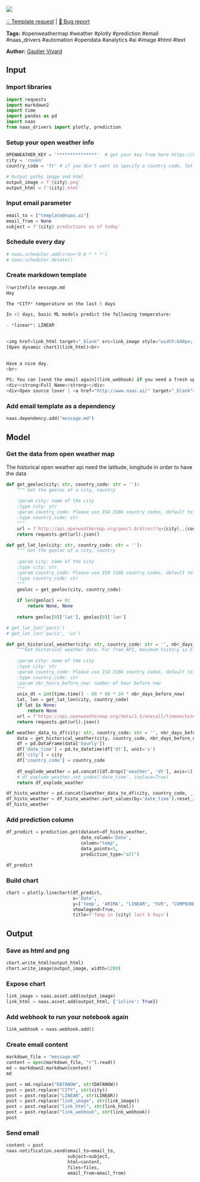 <a href="https://app.naas.ai/user-redirect/naas/downloader?url=https://raw.githubusercontent.com/jupyter-naas/awesome-notebooks/master/OpenWeatherMap/OpenWeatherMap_Send_daily_email_with_predictions.ipynb" target="_parent"><img src="https://naasai-public.s3.eu-west-3.amazonaws.com/open_in_naas.svg"/></a><br><br><a href="https://github.com/jupyter-naas/awesome-notebooks/issues/new?assignees=&labels=&template=template-request.md&title=Tool+-+Action+of+the+notebook+">💡 Template request</a> | <a href="https://github.com/jupyter-naas/awesome-notebooks/issues/new?assignees=&labels=&template=bug_report.md&title=OpenWeatherMap+-+Send+daily+email+with+predictions:+Error+short+description">🚨 Bug report</a>

**Tags:** #openweathermap #weather #plotly #prediction #email #naas_drivers #automation #opendata #analytics #ai #image #html #text

**Author:** [Gautier Vivard](https://www.linkedin.com/in/gautier-vivard-1811b877/)

## Input

### Import libraries


```python
import requests
import markdown2
import time
import pandas as pd
import naas
from naas_drivers import plotly, prediction
```

### Setup your open weather info


```python
OPENWEATHER_KEY = '***************'  # get your key from here https://home.openweathermap.org/api_keys (it takes couples of minutes)
city = 'rouen'
country_code = 'fr' # if you don't want to specify a country code, let ''
```


```python
# Output paths image and html
output_image = f'{city}.png'
output_html = f'{city}.html'
```

### Input email parameter


```python
email_to = ["template@naas.ai"]
email_from = None
subject = f'{city} predictions as of today'
```

### Schedule every day


```python
# naas.scheduler.add(cron='0 8 * * *')
# naas.scheduler.delete()
```

### Create markdown template


```python
%%writefile message.md
Hey

The *CITY* temperature on the last 5 days

In +2 days, basic ML models predict the following temperature: 

- *linear*: LINEAR

    
<img href=link_html target="_blank" src=link_image style="width:640px; height:360px;" /><br>
[Open dynamic chart](link_html)<br>

    
Have a nice day.
<br>

PS: You can [send the email again](link_webhook) if you need a fresh update.<br>
<div><strong>Full Name</strong></div>
<div>Open source lover | <a href="http://www.naas.ai/" target="_blank">Naas</a></div>
```

### Add email template as a dependency 


```python
naas.dependency.add("message.md")
```

## Model

### Get the data from open weather map

The historical open weather api need the latitude, longitude in order to have the data


```python
def get_geoloc(city: str, country_code: str = ''):
    """ Get the geoloc of a city, country
    
    :param city: name of the city
    :type city: str
    :param country_code: Please use ISO 3166 country codes, default to ''
    :type country_code: str
    """
    url = f'http://api.openweathermap.org/geo/1.0/direct?q={city},,{country_code}&appid={OPENWEATHER_KEY}'
    return requests.get(url).json()

def get_lat_lon(city: str, country_code: str = ''):
    """ Get the geoloc of a city, country
    
    :param city: name of the city
    :type city: str
    :param country_code: Please use ISO 3166 country codes, default to ''
    :type country_code: str
    """
    geoloc = get_geoloc(city, country_code)
    
    if len(geoloc) == 0:
        return None, None
    
    return geoloc[0]['lat'], geoloc[0]['lon']

# get_lat_lon('paris')
# get_lat_lon('paris', 'us')
```


```python
def get_historical_weather(city: str, country_code: str = '', nbr_days_before_now: int = 0):
    """Get historical weather data. For free API, maximum history is 5 days before now
    
    :param city: name of the city
    :type city: str
    :param country_code: Please use ISO 3166 country codes, default to ''
    :type country_code: str 
    :param nbr_hours_before_now: number of hour before now
    """
    unix_dt = int(time.time() - 60 * 60 * 24 * nbr_days_before_now)
    lat, lon = get_lat_lon(city, country_code)
    if lat is None:
        return None
    url = f'https://api.openweathermap.org/data/2.5/onecall/timemachine?lat={lat}&lon={lon}&dt={unix_dt}&appid={OPENWEATHER_KEY}&units=metric'
    return requests.get(url).json()

def weather_data_to_df(city: str, country_code: str = '', nbr_days_before_now: int = 0) -> pd.DataFrame:
    data = get_historical_weather(city, country_code, nbr_days_before_now) 
    df = pd.DataFrame(data['hourly'])
    df['date_time'] = pd.to_datetime(df['dt'], unit='s')
    df['city'] = city
    df['country_code'] = country_code
    
    df_explode_weather = pd.concat([df.drop(['weather', 'dt'], axis=1), df['weather'].str[0].apply(pd.Series)], axis=1)
    # df_explode_weather.set_index('date_time', inplace=True)
    return df_explode_weather
```


```python
df_histo_weather = pd.concat([weather_data_to_df(city, country_code, _) for _ in range(6)], ignore_index=True)
df_histo_weather = df_histo_weather.sort_values(by='date_time').reset_index(drop=True).rename(columns={"date_time": "Date"})
df_histo_weather
```

### Add prediction column


```python
df_predict = prediction.get(dataset=df_histo_weather,
                            date_column='Date',
                            column="temp",
                            data_points=5,
                            prediction_type="all")

df_predict
```

### Build chart


```python
chart = plotly.linechart(df_predict,
                         x='Date',
                         y=['temp', 'ARIMA', "LINEAR", "SVR", "COMPOUND"],
                         showlegend=True,
                         title=f'Temp in {city} last 5 days')
```

## Output

### Save as html and png


```python
chart.write_html(output_html)
chart.write_image(output_image, width=1200)
```

### Expose chart


```python
link_image = naas.asset.add(output_image)
link_html = naas.asset.add(output_html, {'inline': True})
```

### Add webhook to run your notebook again


```python
link_webhook = naas.webhook.add()
```

### Create email content


```python
markdown_file = "message.md"
content = open(markdown_file, "r").read()
md = markdown2.markdown(content)
md
```


```python
post = md.replace("DATANOW", str(DATANOW))
post = post.replace("CITY", str(city))
post = post.replace("LINEAR", str(LINEAR))
post = post.replace("link_image", str(link_image))
post = post.replace("link_html", str(link_html))
post = post.replace("link_webhook", str(link_webhook))
post
```

### Send email


```python
content = post
naas.notification.send(email_to=email_to,
                       subject=subject,
                       html=content,
                       files=files,
                       email_from=email_from)
```
